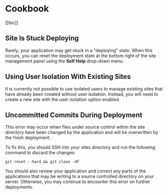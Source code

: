 # Cookbook

[[toc]]

## Site Is Stuck Deploying

Rarely, your application may get stuck in a "deploying" state. When this occurs, you can reset the deployment state at the bottom right of the site management panel using the **Self Help** drop-down menu.

## Using User Isolation With Existing Sites

It is currently not possible to use isolated users to manage existing sites that have already been created without user isolation. Instead, you will need to create a new site with the user isolation option enabled.

## Uncommitted Commits During Deployment

This error may occur when files under source control within the site directory have been changed by the application and will be overwritten by the fresh deployment.

To fix this, you should SSH into your sites directory and run the following command to discard the changes:

```
git reset --hard && git clean -df
```

You should also review your application and correct any parts of the applications that may be writing to a source controlled directory on your server. Otherwise, you may continue to encounter this error on further deployments.
